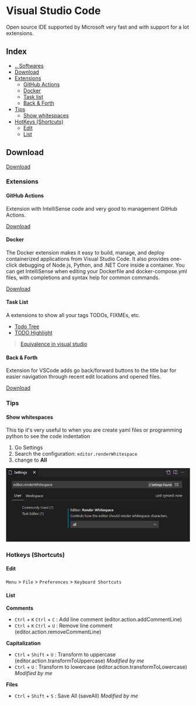 # Visual Studio Code
Open source IDE supported by Microsoft very fast and with support for a lot extensions.



## Index
- [.. Softwares](/Softwares/README.md)
- [Download](#download)
- [Extensions](#extensions)
  - [GitHub Actions](#extensions-github-actions)
  - [Docker](#extensions-github-docker)
  - [Task list](#extensions-tasklist)
  - [Back & Forth](#extensions-back-forth)
- [Tips](#tips)
  - [Show whitespaces](#tips-show-whitespaces)
- [HotKeys (Shortcuts)](#hotkeys)
  - [Edit](#hotkeys-edit)
  - [List](#hotkeys-list)


## Download <a name="download"></a>
[Download](https://code.visualstudio.com/)



### Extensions <a name="extensions"></a>


#### GitHub Actions <a name="extensions-github-actions"></a>
Extension with IntelliSense code and very good to management GitHub Actions.

[Download](https://marketplace.visualstudio.com/items?itemName=cschleiden.vscode-github-actions)


#### Docker <a name="extensions-github-docker"></a>
The Docker extension makes it easy to build, manage, and deploy containerized applications from Visual Studio Code. It also provides one-click debugging of Node.js, Python, and .NET Core inside a container.
You can get IntelliSense when editing your Dockerfile and docker-compose.yml files, with completions and syntax help for common commands.

[Download](https://marketplace.visualstudio.com/items?itemName=ms-azuretools.vscode-docker)


#### Task List <a name="extensions-tasklist"></a>
A extensions to show all your tags TODOs, FIXMEs, etc.
- [Todo Tree](https://marketplace.visualstudio.com/items?itemName=Gruntfuggly.todo-tree)
- [TODO Highlight](https://marketplace.visualstudio.com/items?itemName=wayou.vscode-todo-highlight)
> [Equivalence in visual studio](./VisualStudio.md#tools-tasklist)


#### Back & Forth <a name="extensions-back-forth"></a>
Extension for VSCode adds go back/forward buttons to the title bar for easier navigation through recent edit locations and opened files.

[Download](https://marketplace.visualstudio.com/items?itemName=nick-rudenko.back-n-forth)



### Tips <a name="tips"></a>


#### Show whitespaces <a name="tips-show-whitespaces"></a>

This tip it's very useful to when you are create yaml files or programming python to see the code indentation

1. Go Settings
2. Search the configuration: `editor.renderWhitespace`
3. change to **All**

![Show whitespaces](/media/show-whitespaces.png "Show whitespaces")



### Hotkeys (Shortcuts)<a name="hotkeys"></a>

#### Edit <a name="hotkeys-edit"></a>
`Menu` > `File` > `Preferences` > `Keyboard Shortcuts`


#### List <a name="hotkeys-list"></a>

**Comments**
- `Ctrl` + `K` `Ctrl` + `C` : Add line comment (editor.action.addCommentLine)
- `Ctrl` + `K` `Ctrl` + `U` : Remove line comment (editor.action.removeCommentLine)

**Capitalization**
- `Ctrl` + `Shift` + `U` : Transform to uppercase (editor.action.transformToUppercase) _Modified by me_
- `Ctrl` + `U` : Transform to lowercase (editor.action.transformToLowercase) _Modified by me_

**Files**
- `Ctrl` + `Shift` + `S` : Save All (saveAll) _Modified by me_